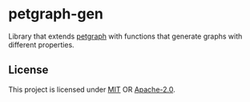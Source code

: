 # petgraph-gen

Library that extends [petgraph](https://github.com/petgraph/petgraph)
with functions that generate graphs with different properties.

## License

This project is licensed under [MIT](LICENSE-MIT) OR [Apache-2.0](LICENSE-APACHE).
